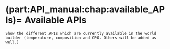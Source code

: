 (part:API_manual:chap:available_APIs)=
Available APIs
==============

```{todo}
Show the different APIs which are currently available in the world builder (temperature, composition and CPO. Others will be added as well.)
```